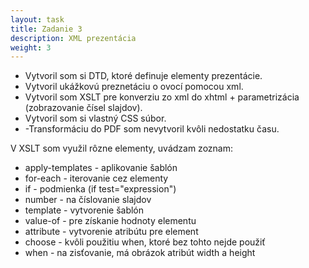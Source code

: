 ```yaml
---
layout: task
title: Zadanie 3
description: XML prezentácia
weight: 3
---
```


+ Vytvoril som si DTD, ktoré definuje elementy prezentácie.
+ Vytvoril ukážkovú preznetáciu o ovocí pomocou xml.
+ Vytvoril som XSLT pre konverziu zo xml do xhtml + parametrizácia (zobrazovanie čísel slajdov).
+ Vytvoril som si vlastný CSS súbor.
+ -Transformáciu do PDF som nevytvoril kvôli nedostatku času.

V XSLT som využil rôzne elementy, uvádzam zoznam:
+ apply-templates - aplikovanie šablón
+ for-each - iterovanie cez elementy
+ if - podmienka (if test="expression")
+ number - na číslovanie slajdov
+ template - vytvorenie šablón
+ value-of - pre získanie hodnoty elementu
+ attribute - vytvorenie atribútu pre element
+ choose - kvôli použitiu when, ktoré bez tohto nejde použiť
+ when - na zisťovanie, má obrázok atribút width a height


